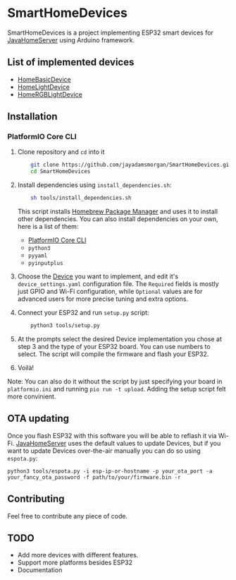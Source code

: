 # SmartHomeDevices

SmartHomeDevices is a project implementing ESP32 smart devices for [JavaHomeServer](https://github.com/jayadamsmorgan/JavaHomeServer) using Arduino framework.

## List of implemented devices

- [HomeBasicDevice](Devices/HomeBasicDevice)
- [HomeLightDevice](Devices/HomeLightDevice)
- [HomeRGBLightDevice](Devices/HomeRGBLightDevice)

## Installation

### PlatformIO Core CLI

1. Clone repository and `cd` into it

   ```zsh
       git clone https://github.com/jayadamsmorgan/SmartHomeDevices.git
       cd SmartHomeDevices
   ```

2. Install dependencies using `install_dependencies.sh`:

   ```zsh
       sh tools/install_dependencies.sh
   ```

   This script installs [Homebrew Package Manager](https://brew.sh) and uses it to install other dependencies.
   You can also install dependencies on your own, here is a list of them:

   - [PlatformIO Core CLI](https://docs.platformio.org/en/stable/core/installation/index.html)
   - `python3`
   - `pyyaml`
   - `pyinputplus`

3. Choose the [Device](Devices) you want to implement, and edit it's `device_settings.yaml` configuration file. The `Required` fields is mostly just GPIO and Wi-Fi configuration, while `Optional` values are for advanced users for more precise tuning and extra options.

4. Connect your ESP32 and run `setup.py` script:

   ```zsh
       python3 tools/setup.py
   ```

5. At the prompts select the desired Device implementation you chose at step 3 and the type of your ESP32 board. You can use numbers to select. The script will compile the firmware and flash your ESP32.

6. Voilà!

Note: You can also do it without the script by just specifying your board in `platformio.ini` and running `pio run -t upload`. Adding the setup script felt more convinient.

## OTA updating

Once you flash ESP32 with this software you will be able to reflash it via Wi-Fi. [JavaHomeServer](https://github.com/jayadamsmorgan/JavaHomeServer) uses the default values to update Devices, but if you want to update Devices over-the-air manually you can do so using `espota.py`:

    python3 tools/espota.py -i esp-ip-or-hostname -p your_ota_port -a your_fancy_ota_password -f path/to/your/firmware.bin -r

## Contributing

Feel free to contribute any piece of code.

## TODO

- Add more devices with different features.
- Support more platforms besides ESP32
- Documentation
